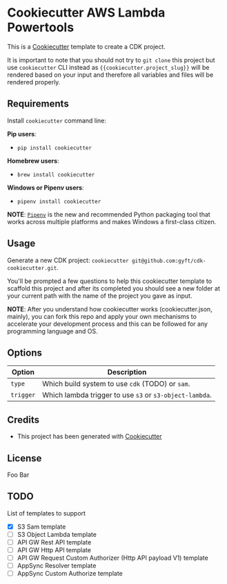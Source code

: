 # Cookiecutter AWS Lambda Powertools

This is a [Cookiecutter](https://github.com/audreyr/cookiecutter) template to create a CDK project.

It is important to note that you should not try to `git clone` this project but use `cookiecutter` CLI instead as ``{{cookiecutter.project_slug}}`` will be rendered based on your input and therefore all variables and files will be rendered properly.

## Requirements

Install `cookiecutter` command line:

**Pip users**:

* `pip install cookiecutter`

**Homebrew users**:

* `brew install cookiecutter`

**Windows or Pipenv users**:

* `pipenv install cookiecutter`

**NOTE**: [`Pipenv`](https://github.com/pypa/pipenv) is the new and recommended Python packaging tool that works across multiple platforms and makes Windows a first-class citizen.

## Usage

Generate a new CDK project: `cookiecutter git@github.com:gyft/cdk-cookiecutter.git`.

You'll be prompted a few questions to help this cookiecutter template to scaffold this project and after its completed you should see a new folder at your current path with the name of the project you gave as input.

**NOTE**: After you understand how cookiecutter works (cookiecutter.json, mainly), you can fork this repo and apply your own mechanisms to accelerate your development process and this can be followed for any programming language and OS.

## Options

Option | Description
------------------------------------------------- | ---------------------------------------------------------------------------------
`type` | Which build system to use `cdk` (TODO) or `sam`.
`trigger` | Which lambda trigger to use `s3` or `s3-object-lambda`.

## Credits

* This project has been generated with [Cookiecutter](https://github.com/audreyr/cookiecutter)

## License

Foo Bar

## TODO

List of templates to support

- [X] S3 Sam template
- [ ] S3 Object Lambda template
- [ ] API GW Rest API template
- [ ] API GW Http API template
- [ ] API GW Request Custom Authorizer (Http API payload V1) template
- [ ] AppSync Resolver template
- [ ] AppSync Custom Authorize template
